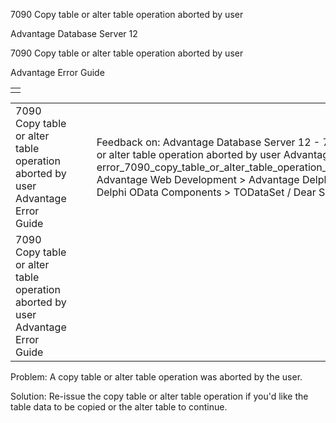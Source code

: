 7090 Copy table or alter table operation aborted by user




Advantage Database Server 12  

7090 Copy table or alter table operation aborted by user

Advantage Error Guide

|  |
| --- |
|  |

|  |  |  |  |  |
| --- | --- | --- | --- | --- |
| 7090 Copy table or alter table operation aborted by user  Advantage Error Guide |  |  | Feedback on: Advantage Database Server 12 - 7090 Copy table or alter table operation aborted by user Advantage Error Guide error\_7090\_copy\_table\_or\_alter\_table\_operation\_aborted\_by\_user Advantage Web Development > Advantage Delphi OData Client > Delphi OData Components > TODataSet / Dear Support Staff, |  |
| 7090 Copy table or alter table operation aborted by user  Advantage Error Guide |  |  |  |  |

Problem: A copy table or alter table operation was aborted by the user.

Solution: Re-issue the copy table or alter table operation if you'd like the table data to be copied or the alter table to continue.